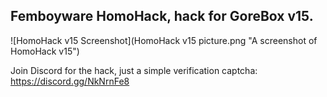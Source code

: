 ## Femboyware HomoHack, hack for GoreBox v15.

![HomoHack v15 Screenshot](HomoHack v15 picture.png "A screenshot of HomoHack v15")

Join Discord for the hack, just a simple verification captcha:
https://discord.gg/NkNrnFe8
